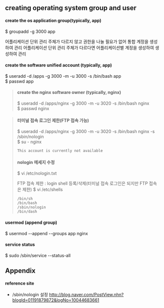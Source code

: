 ## creating operating system group and user

#### create the os application group(typically, app)
$ groupadd -g 3000 app

어플리케이션 단위 관리 주체가 다르지 않고 권한을 나눌 필요가 없어 통합 계정을 생성하여 관리 어플리케이션 단위 관리 주체가 다르다면 어플리케이션별 계정을 생성하여 생성하여 관리

#### create the software unified account (typically, app)
$ useradd -d /apps -g 3000 -m -u 3000 -s /bin/bash app  
$ passwd app

>#### create the nginx software owner (typically, nginx)
>$ useradd -d /apps/nginx -g 3000 -m -u 3020 -s /bin/bash nginx  
>$ passwd nginx

>#### 터미널 접속 로그인 제한(FTP 접속 가능)
>$ useradd -d /apps/nginx -g 3000 -m -u 3020 -s /bin/bash nginx -s /sbin/nologin  
>$ su - nginx
>```
>This account is currently not available
>```
>
>#### nologin 메세지 수정
>$ vi /etc/nologin.txt
>
> FTP 접속 제한 : login shell 등록/삭제(터미널 접속 로그인은 되지만 FTP 접속은 제한)
>$ vi /etc/shells
>```
>/bin/sh
>/bin/bash
>/sbin/nologin
>/bin/dash
>```

#### usermod (append group)
$ usermod --append --groups app nginx

#### service status
$ sudo /sbin/service --status-all

## Appendix

#### reference site

- /sbin/nologin 설정
http://blog.naver.com/PostView.nhn?blogId=01191879872&logNo=10044683661
